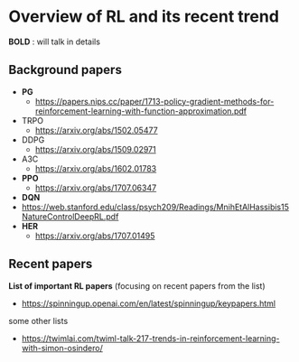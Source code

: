 # Overview of RL and its recent trend

**BOLD** : will talk in details

Background papers
-------------------
* **PG**
  * https://papers.nips.cc/paper/1713-policy-gradient-methods-for-reinforcement-learning-with-function-approximation.pdf
* TRPO
  * https://arxiv.org/abs/1502.05477
* DDPG
  * https://arxiv.org/abs/1509.02971
* A3C
  * https://arxiv.org/abs/1602.01783
* **PPO**
  * https://arxiv.org/abs/1707.06347
* **DQN**
 * https://web.stanford.edu/class/psych209/Readings/MnihEtAlHassibis15NatureControlDeepRL.pdf
* **HER**
  * https://arxiv.org/abs/1707.01495

Recent papers
----------------
**List of important RL papers** (focusing on recent papers from the list)
* https://spinningup.openai.com/en/latest/spinningup/keypapers.html

some other lists
* https://twimlai.com/twiml-talk-217-trends-in-reinforcement-learning-with-simon-osindero/
